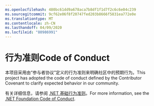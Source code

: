 ```yaml
---
ms.openlocfilehash: 480bc61dd9a678aca7b8df1f1d7f2c6c6e04c239
ms.sourcegitcommit: 9cf62e06f8f20747fed203b8666f5831ea772e0e
ms.translationtype: MT
ms.contentlocale: zh-CN
ms.lasthandoff: 04/09/2020
ms.locfileid: "80986991"
---
```

# <a name="code-of-conduct"></a><span data-ttu-id="3bd2e-101">行为准则</span><span class="sxs-lookup"><span data-stu-id="3bd2e-101">Code of Conduct</span></span>

<span data-ttu-id="3bd2e-102">本项目采用由“参与者协议”定义的行为准则来明确社区中的预期行为。</span><span class="sxs-lookup"><span data-stu-id="3bd2e-102">This project has adopted the code of conduct defined by the Contributor Covenant to clarify expected behavior in our community.</span></span>

<span data-ttu-id="3bd2e-103">有关详细信息，请参阅 [.NET 基础行为准则](https://dotnetfoundation.org/code-of-conduct)。</span><span class="sxs-lookup"><span data-stu-id="3bd2e-103">For more information, see the [.NET Foundation Code of Conduct](https://dotnetfoundation.org/code-of-conduct).</span></span>
